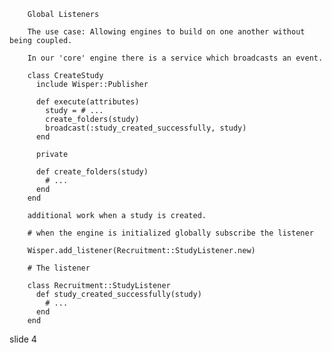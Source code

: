         Global Listeners

        The use case: Allowing engines to build on one another without being coupled.

        In our 'core' engine there is a service which broadcasts an event.

        class CreateStudy
          include Wisper::Publisher

          def execute(attributes)
            study = # ...
            create_folders(study)
            broadcast(:study_created_successfully, study)
          end

          private

          def create_folders(study)
            # ...
          end
        end

        additional work when a study is created.

        # when the engine is initialized globally subscribe the listener

        Wisper.add_listener(Recruitment::StudyListener.new)

        # The listener

        class Recruitment::StudyListener
          def study_created_successfully(study)
            # ...
          end
        end
















































































slide 4